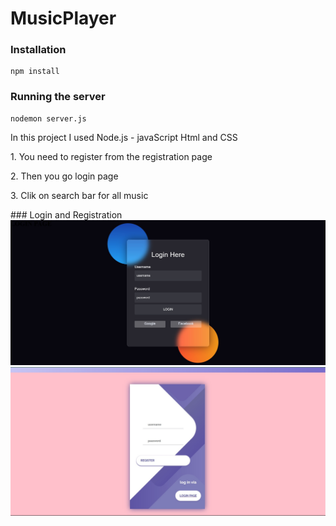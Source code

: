 # MusicPlayer

### Installation
```
npm install
```
### Running the server
```
nodemon server.js
```
 <p>In this project I used Node.js -  javaScript Html and CSS</p>
 <p>1. You need to register from the registration page</p>
 <p>2. Then you go login page</p>
 <p>3. Clik on search bar for all music</p>
### Login and Registration
<div>

 <img src = "https://github.com/abhishekmishra25/MusicPlayer/blob/main/login.jpg">
</div>
<div><img src = "https://github.com/abhishekmishra25/MusicPlayer/blob/main/registration.jpg"></div>

